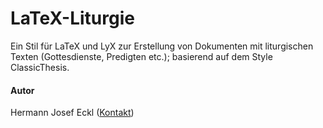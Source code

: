 # LaTeX-Liturgie

Ein Stil für LaTeX und LyX zur Erstellung von Dokumenten mit liturgischen Texten (Gottesdienste, Predigten etc.); basierend auf dem Style ClassicThesis.

#### Autor

Hermann Josef Eckl ([Kontakt](https://regenpfeifer.net/kontakt/))
